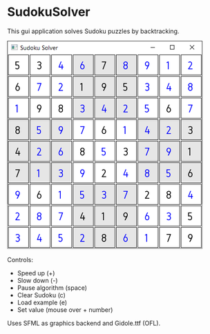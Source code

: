 # SudokuSolver

This gui application solves Sudoku puzzles by backtracking.

![Example](./FinishedSolving.png)

Controls:

- Speed up (+)
- Slow down (-)
- Pause algorithm (space)
- Clear Sudoku (c)
- Load example (e)
- Set value (mouse over + number)

Uses SFML as graphics backend and Gidole.ttf (OFL).

